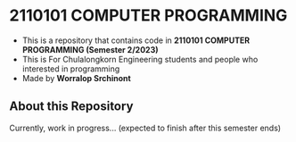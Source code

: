 # 2110101 COMPUTER PROGRAMMING
- This is a repository that contains code in **2110101 COMPUTER PROGRAMMING (Semester 2/2023)**
- This is For Chulalongkorn Engineering students and people who interested in programming
- Made by **Worralop Srchinont**

## About this Repository
Currently, work in progress... (expected to finish after this semester ends)
